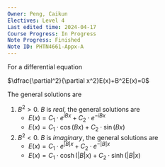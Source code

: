 ```yaml
---
Owner: Peng, Caikun
Electives: Level 4
Last edited time: 2024-04-17
Course Progress: In Progress
Note Progress: Finished
Note ID: PHTN4661-Appx-A
---
```


For a differential equation

$\dfrac{\partial^2}{\partial x^2}E(x)+B^2E(x)=0$

The general solutions are

1. $B^2>0$﻿. $B$﻿ is _real_, the general solutions are
	- $E(x) = C_1 \cdot e^{iBx} + C_2 \cdot e^{-iBx}$ 
	- $E(x)=C_1\cdot\cos(Bx)+C_2\cdot\sin(Bx)$
2. $B^2<0$﻿. $B$﻿ is _imaginary_, the general solutions are
    - $E(x) = C_1 \cdot e^{|B|x} + C_2 \cdot e^{-|B|x}$
    - $E(x)=C_1\cdot\cosh(|B|x)+C_2\cdot\sinh(|B|x)$